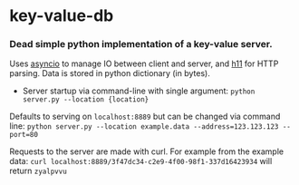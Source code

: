 # key-value-db

### Dead simple python implementation of a key-value server. 
Uses [asyncio](https://docs.python.org/3/library/asyncio.html) to manage IO between client and server, and [h11](https://github.com/python-hyper/h11) for HTTP parsing. Data is stored in python dictionary (in bytes).

* Server startup via command-line with single argument: `python server.py --location {location}`

Defaults to serving on `localhost:8889` but can be changed via command line: `python server.py --location example.data --address=123.123.123 --port=80`

Requests to the server are made with curl. For example from the example data:
 `curl localhost:8889/3f47dc34-c2e9-4f00-98f1-337d16423934` will return `zyalpvvu`
